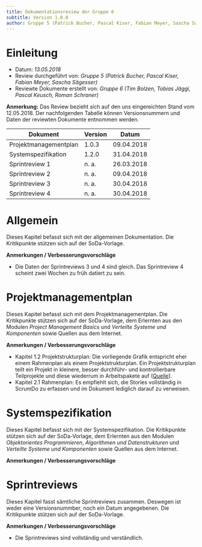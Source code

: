 ```yaml
---
title: Dokumentationsreview der Gruppe 6
subtitle: Version 1.0.0
author: Gruppe 5 (Patrick Bucher, Pascal Kiser, Fabian Meyer, Sascha Sägesser)
---
```


# Einleitung

- Datum: *13.05.2018*
- Review durchgeführt von: *Gruppe 5 (Patrick Bucher, Pascal Kiser, Fabian Meyer, Sascha Sägesser)*
- Reviewte Dokumente erstellt von: *Gruppe 6 (Tim Bolzen, Tobias Jäggi, Pascal Keusch, Roman Schraner)*

**Anmerkung:** Das Review bezieht sich auf den uns eingereichten Stand vom 12.05.2018. Der nachfolgenden Tabelle können Versionsnummern und Daten der reviewten Dokumente entnommen werden.

| Dokument              | Version | Datum      |
| --------------------- | ------- | ---------- |
| Projektmanagementplan | 1.0.3   | 09.04.2018 |
| Systemspezifikation   | 1.2.0   | 31.04.2018 |
| Sprintreview 1        | n. a.   | 26.03.2018 |
| Sprintreview 2        | n. a.   | 09.04.2018 |
| Sprintreview 3        | n. a.   | 30.04.2018 |
| Sprintreview 4        | n. a.   | 30.04.2018 |

# Allgemein

Dieses Kapitel befasst sich mit der allgemeinen Dokumentation. Die Kritikpunkte stützen sich auf der SoDa-Vorlage.

**Anmerkungen / Verbesserungsvorschläge**

- Die Daten der Sprintreviews 3 und 4 sind gleich. Das Sprintreview 4 scheint zwei Wochen zu früh datiert zu sein.

# Projektmanagementplan

Dieses Kapitel befasst sich mit dem Projektmanagementplan. Die Kritikpunkte stützen sich auf der SoDa-Vorlage, dem Erlernten aus den Modulen *Project Management Basics* und *Verteilte Systeme und Komponenten* sowie Quellen aus dem Internet.

**Anmerkungen / Verbesserungsvorschläge**

- Kapitel 1.2 Projektstrukturplan: Die vorliegende Grafik entspricht eher einem Rahmenplan als einem Projektstrukturplan. Ein Projektstrukturplan teilt ein Projekt in kleinere, besser durchführ- und kontrollierbare Teilprojekte und diese wiederrum in Arbeitspakete auf ([Quelle](https://www.projektmanagementhandbuch.de/handbuch/projektplanung/projektstrukturplan/)).
- Kapitel 2.1 Rahmenplan: Es empfiehlt sich, die Stories vollständig in ScrumDo zu erfassen und im Dokument lediglich darauf zu verweisen.

# Systemspezifikation

Dieses Kapitel befasst sich mit der Systemspezifikation. Die Kritikpunkte stützen sich auf der SoDa-Vorlage, dem Erlernten aus den Modulen *Objektorientes Programmieren*, *Algorithmen und Datenstrukturen* und *Verteilte Systeme und Komponenten* sowie Quellen aus dem Internet.

**Anmerkungen / Verbesserungsvorschläge**



# Sprintreviews

Dieses Kapitel fasst sämtliche Sprintreviews zusammen. Deswegen ist weder eine Versionsnummber, noch ein Datum angegebenen.  Die Kritikpunkte stützen sich auf der SoDa-Vorlage.

**Anmerkungen / Verbesserungsvorschläge**

- Die Sprintreviews sind vollständig und verständlich.
